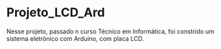# Projeto_LCD_Ard
Nesse projeto, passado n curso Técnico em Informática, foi constrído um sistema eletrônico com Arduino, com placa LCD.

